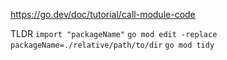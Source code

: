 https://go.dev/doc/tutorial/call-module-code

TLDR
`import "packageName"`
`go mod edit -replace packageName=./relative/path/to/dir`
`go mod tidy`

